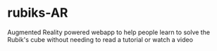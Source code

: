 rubiks-AR
=========

Augmented Reality powered webapp to help people learn to solve the Rubik's cube without needing to read a tutorial or watch a video
